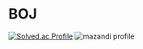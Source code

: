 # BOJ

[![Solved.ac Profile](http://mazassumnida.wtf/api/generate_badge?boj=aeae1)](https://solved.ac/aeae1/)
![mazandi profile](http://mazandi.herokuapp.com/api?handle=aeae1&theme=warm)

